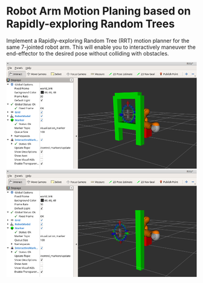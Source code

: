 # Robot Arm Motion Planing based on Rapidly-exploring Random Trees
Implement a Rapidly-exploring Random Tree (RRT) motion planner for the same 7-jointed robot arm. This will enable you to interactively maneuver the end-effector to the desired pose without colliding with obstacles.

<img src="columbiax_robot_proj5.png">
<img src="rrt-motion-planning.png">
